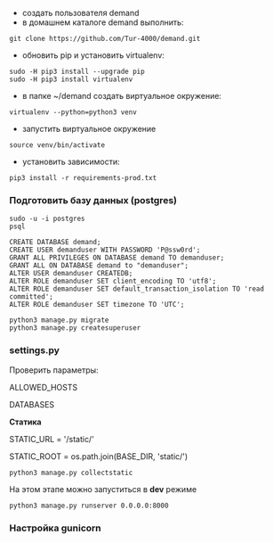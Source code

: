 - создать пользователя demand
- в домашнем каталоге demand выполнить:
```git
git clone https://github.com/Tur-4000/demand.git
```
- обновить pip и установить virtualenv:
```
sudo -H pip3 install --upgrade pip
sudo -H pip3 install virtualenv
```
- в папке ~/demand создать виртуальное окружение:
```
virtualenv --python=python3 venv
```
- запустить виртуальное окружение
```
source venv/bin/activate
```
- установить зависимости:
```
pip3 install -r requirements-prod.txt
```
### Подготовить базу данных (postgres)
```
sudo -u -i postgres
psql
```
```postgresql
CREATE DATABASE demand;
CREATE USER demanduser WITH PASSWORD 'P@ssw0rd';
GRANT ALL PRIVILEGES ON DATABASE demand TO demanduser;
GRANT ALL ON DATABASE demand to "demanduser";
ALTER USER demanduser CREATEDB;
ALTER ROLE demanduser SET client_encoding TO 'utf8';
ALTER ROLE demanduser SET default_transaction_isolation TO 'read committed';
ALTER ROLE demanduser SET timezone TO 'UTC';
```
```
python3 manage.py migrate
python3 manage.py createsuperuser
```

### settings.py
Проверить параметры:

ALLOWED_HOSTS

DATABASES

**Статика**

STATIC_URL = '/static/'

STATIC_ROOT = os.path.join(BASE_DIR, 'static/')
```
python3 manage.py collectstatic
```
На этом этапе можно запуститься в **dev** режиме 
```
python3 manage.py runserver 0.0.0.0:8000
```

### Настройка gunicorn

